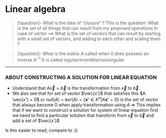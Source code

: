 # Linear algebra 

>[!question]- What is the idea of "closure" ?
>This is the question: What is the set of all things that can result from my proposed operations
>In case of vector $\implies$ What is the set of vectors that can result by starting with a small set of vectors, and adding to each other and scaling them ?


>[!question]- What is the matrix $A$ called when it does possess an inverse $A^{-1}$
>$A$ is called *regular/invertible/nonsingular*
---
### ABOUT CONSTRUCTING A SOLUTION FOR LINEAR EQUATION 
- Understand that $A \vec{x} = \vec{b}$ is the transformation from $\vec{x}$ to $\vec{b}$. 
- We also see that for set of vector $\vec{x'}$ that satisfies this $A \vec{x'} = 0$ or $null(A) = ker(A) = \{\mathbf{x'}\in K^n | A\mathbf{x'}=0\}$ is the set of vector that always become 0 when apply transformation using $A$
=> This implies that if we want to construct a solution for system of linear equation first we need to find a particular solution that transform from $\vec{x}$ to $\vec{b}$ and add a set of $\vec{x'}$

Is this easier to read, compare to :))